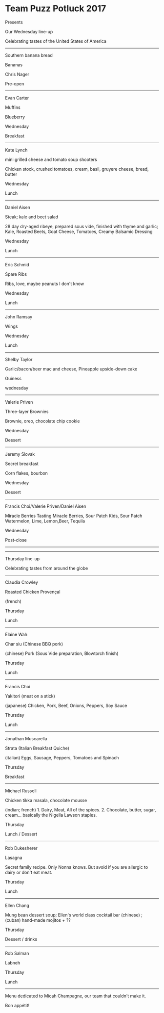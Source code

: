 # Team Puzz Potluck 2017

Presents

Our Wednesday line-up

Celebrating tastes of the United States of America

---

Southern banana bread

Bananas

Chris Nager

Pre-open

---

Evan Carter

Muffins

Blueberry

Wednesday

Breakfast

---

Kate Lynch

mini grilled cheese and tomato soup shooters

Chicken stock, crushed tomatoes, cream, basil, gruyere cheese, bread, butter

Wednesday

Lunch

---

Daniel Aisen

Steak; kale and beet salad

28 day dry-aged ribeye, prepared sous vide, finished with thyme and garlic; Kale, Roasted Beets, Goat Cheese, Tomatoes, Creamy Balsamic Dressing

Wednesday

Lunch

---

Eric Schmid

Spare Ribs

Ribs, love, maybe peanuts I don't know

Wednesday

Lunch

---

John Ramsay

Wings

Wednesday

Lunch

---

Shelby Taylor

Garlic/bacon/beer mac and cheese, Pineapple upside-down cake

Guiness

wednesday

---

Valerie Priven

Three-layer Brownies

Brownie, oreo, chocolate chip cookie

Wednesday

Dessert

---

Jeremy Slovak

Secret breakfast

Corn flakes, bourbon

Wednesday

Dessert

---

Francis Choi/Valerie Priven/Daniel Aisen

Miracle Berries Tasting Miracle Berries, Sour Patch Kids, Sour Patch Watermelon, Lime, Lemon,Beer, Tequila

Wednesday

Post-close

---










---

Thursday line-up

Celebrating tastes from around the globe

---

Claudia Crowley

Roasted Chicken Provençal

(french)

Thursday

Lunch

---

Elaine Wah

Char siu (Chinese BBQ pork)

(chinese) Pork (Sous Vide preparation, Blowtorch finish)

Thursday

Lunch

---

Francis Choi

Yakitori (meat on a stick)

(japanese) Chicken, Pork, Beef, Onions, Peppers, Soy Sauce

Thursday

Lunch

---

Jonathan Muscarella

Strata (Italian Breakfast Quiche)

(italian) Eggs, Sausage, Peppers, Tomatoes and Spinach

Thursday

Breakfast

---

Michael Russell

Chicken tikka masala, chocolate mousse

(indian; french) 1. Dairy, Meat, All of the spices. 2. Chocolate, butter,
sugar, cream... basically the Nigella Lawson staples.

Thursday

Lunch / Dessert

---

Rob Dukesherer

Lasagna

Secret family recipe. Only Nonna knows. But avoid if you are allergic to dairy or don't eat meat.

Thursday

Lunch

---


Ellen Chang

Mung bean dessert soup; Ellen's world class cocktail bar (chinese) ; (cuban) hand-made mojitos + ??

Thursday

Dessert / drinks

---

Rob Salman

Labneh

Thursday

Lunch

---

Menu dedicated to Micah Champagne, our team that couldn't make it.

Bon appétit!

